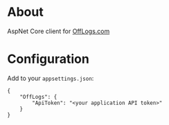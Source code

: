 ﻿# About

AspNet Core client for [OffLogs.com](https://offlogs.com)

# Configuration

Add to your `appsettings.json`:

```
{
	"OffLogs": {
		"ApiToken": "<your application API token>"
	}
}
```